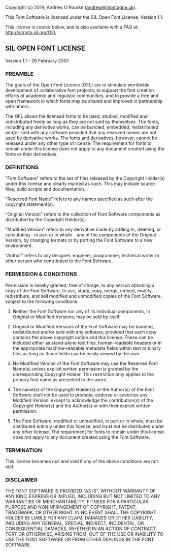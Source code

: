 Copyright (c) 2019, Andrew O'Rourke (andrew@montagne.uk).

This Font Software is licensed under the SIL Open Font License, Version 1.1.

This license is copied below, and is also available with a FAQ at: http://scripts.sil.org/OFL



## SIL OPEN FONT LICENSE

Version 1.1 - 26 February 2007



### PREAMBLE

The goals of the Open Font License (OFL) are to stimulate worldwide
 development of collaborative font projects, to support the font creation
 efforts of academic and linguistic communities, and to provide a free and
 open framework in which fonts may be shared and improved in partnership
 with others.

The OFL allows the licensed fonts to be used, studied, modified and
 redistributed freely as long as they are not sold by themselves. The
 fonts, including any derivative works, can be bundled, embedded,
 redistributed and/or sold with any software provided that any reserved
 names are not used by derivative works. The fonts and derivatives,
 however, cannot be released under any other type of license. The
 requirement for fonts to remain under this license does not apply
 to any document created using the fonts or their derivatives.



### DEFINITIONS

"Font Software" refers to the set of files released by the Copyright
 Holder(s) under this license and clearly marked as such. This may
 include source files, build scripts and documentation.

"Reserved Font Name" refers to any names specified as such after the
 copyright statement(s).

"Original Version" refers to the collection of Font Software components as
 distributed by the Copyright Holder(s).

"Modified Version" refers to any derivative made by adding to, deleting,
 or substituting - in part or in whole - any of the components of the
 Original Version, by changing formats or by porting the Font Software to a
 new environment.

"Author" refers to any designer, engineer, programmer, technical
 writer or other person who contributed to the Font Software.



### PERMISSION & CONDITIONS

Permission is hereby granted, free of charge, to any person obtaining
 a copy of the Font Software, to use, study, copy, merge, embed, modify,
 redistribute, and sell modified and unmodified copies of the Font
 Software, subject to the following conditions:

1) Neither the Font Software nor any of its individual components,
 in Original or Modified Versions, may be sold by itself.

2) Original or Modified Versions of the Font Software may be bundled,
 redistributed and/or sold with any software, provided that each copy
 contains the above copyright notice and this license. These can be
 included either as stand-alone text files, human-readable headers or
 in the appropriate machine-readable metadata fields within text or
 binary files as long as those fields can be easily viewed by the user.

3) No Modified Version of the Font Software may use the Reserved Font
 Name(s) unless explicit written permission is granted by the corresponding
 Copyright Holder. This restriction only applies to the primary font name as
 presented to the users.

4) The name(s) of the Copyright Holder(s) or the Author(s) of the Font
 Software shall not be used to promote, endorse or advertise any
 Modified Version, except to acknowledge the contribution(s) of the
 Copyright Holder(s) and the Author(s) or with their explicit written
 permission.

5) The Font Software, modified or unmodified, in part or in whole,
 must be distributed entirely under this license, and must not be
 distributed under any other license. The requirement for fonts to
 remain under this license does not apply to any document created
 using the Font Software.



### TERMINATION

This license becomes null and void if any of the above conditions are
 not met.



### DISCLAIMER

THE FONT SOFTWARE IS PROVIDED "AS IS", WITHOUT WARRANTY OF ANY KIND,
 EXPRESS OR IMPLIED, INCLUDING BUT NOT LIMITED TO ANY WARRANTIES OF
 MERCHANTABILITY, FITNESS FOR A PARTICULAR PURPOSE AND NONINFRINGEMENT
 OF COPYRIGHT, PATENT, TRADEMARK, OR OTHER RIGHT. IN NO EVENT SHALL THE
 COPYRIGHT HOLDER BE LIABLE FOR ANY CLAIM, DAMAGES OR OTHER LIABILITY,
 INCLUDING ANY GENERAL, SPECIAL, INDIRECT, INCIDENTAL, OR CONSEQUENTIAL
 DAMAGES, WHETHER IN AN ACTION OF CONTRACT, TORT OR OTHERWISE, ARISING
 FROM, OUT OF THE USE OR INABILITY TO USE THE FONT SOFTWARE OR FROM
 OTHER DEALINGS IN THE FONT SOFTWARE.